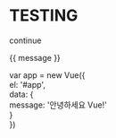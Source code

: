 # TESTING

continue

 {{ message }}

  
var app = new Vue\({  
  el: '\#app',  
  data: {  
    message: '안녕하세요 Vue!'  
  }  
}\)  


